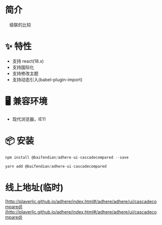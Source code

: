 # 简介
&ensp;&ensp;级联的比较

# ✨ 特性
- 支持 react(18.x)
- 支持国际化
- 支持修改主题
- 支持动态引入(babel-plugin-import)

# 🖥 兼容环境
- 现代浏览器，IE11

# 📦 安装
```javascript
npm install @baifendian/adhere-ui-cascadecompared --save
``` 

```javascript
yarn add @baifendian/adhere-ui-cascadecompared
```

# 线上地址(临时)
[http://playerljc.github.io/adhere/index.html#/adhere/adhere/ui/cascadecompared](http://playerljc.github.io/adhere/index.html#/adhere/adhere/ui/cascadecompared)
